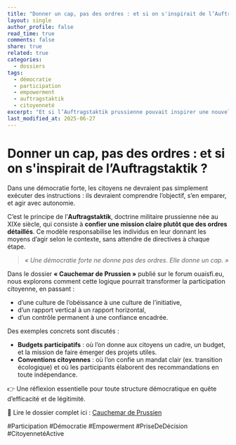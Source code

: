 ```yaml
---
title: "Donner un cap, pas des ordres : et si on s'inspirait de l’Auftragstaktik ?"
layout: single
author_profile: false
read_time: true
comments: false
share: true
related: true
categories:
  - dossiers
tags:
  - démocratie
  - participation
  - empowerment
  - auftragstaktik
  - citoyenneté
excerpt: "Et si l’Auftragstaktik prussienne pouvait inspirer une nouvelle manière de faire de la démocratie : non plus en donnant des ordres, mais en donnant un cap ?"
last_modified_at: 2025-06-27
---
```


# Donner un cap, pas des ordres : et si on s'inspirait de l’Auftragstaktik ?

Dans une démocratie forte, les citoyens ne devraient pas simplement exécuter des instructions : ils devraient comprendre l’objectif, s’en emparer, et agir avec autonomie.

C’est le principe de l’**Auftragstaktik**, doctrine militaire prussienne née au XIXe siècle, qui consiste à **confier une mission claire plutôt que des ordres détaillés**. Ce modèle responsabilise les individus en leur donnant les moyens d’agir selon le contexte, sans attendre de directives à chaque étape.

> *« Une démocratie forte ne donne pas des ordres. Elle donne un cap. »*

Dans le dossier **« Cauchemar de Prussien »** publié sur le forum ouaisfi.eu, nous explorons comment cette logique pourrait transformer la participation citoyenne, en passant :
- d’une culture de l’obéissance à une culture de l’initiative,
- d’un rapport vertical à un rapport horizontal,
- d’un contrôle permanent à une confiance encadrée.

Des exemples concrets sont discutés :
- **Budgets participatifs** : où l’on donne aux citoyens un cadre, un budget, et la mission de faire émerger des projets utiles.
- **Conventions citoyennes** : où l’on confie un mandat clair (ex. transition écologique) et où les participants élaborent des recommandations en toute indépendance.

👉 Une réflexion essentielle pour toute structure démocratique en quête d’efficacité et de légitimité.

📘 Lire le dossier complet ici : [Cauchemar de Prussien](https://ouaisfi.eu/viewtopic.php?t=74)

#Participation #Démocratie #Empowerment #PriseDeDécision #CitoyennetéActive
